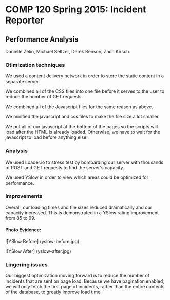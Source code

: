# COMP 120 Spring 2015: Incident Reporter

## Performance Analysis

Danielle Zelin, Michael Seltzer, Derek Benson, Zach Kirsch.

### Otimization techniques

We used a content delivery network in order to store the static content in a separate server.

We combined all of the CSS files into one file before it serves to the user
to reduce the number of GET requests.

We combined all of the Javascript files for the same reason as above.

We minified the javascript and css files to make the file size a lot smaller.

We put all of our javascript at the bottom of the pages so the scripts will load after the HTML is already loaded. Otherwise, we have to wait for the javascript to load before anything else.

### Analysis

We used Loader.io to stress test by bombarding our server with thousands of POST and GET requests to find the server's capacity.

We used YSlow in order to view which areas could be optimized for performance.

### Improvements

Overall, our loading times and file sizes reduced dramatically and our capacity increased. This is demonstrated in a YSlow rating improvement from 85 to 99.

#### Photo Evidence:

![YSlow Before]
(yslow-before.jpg)

![YSlow After]
(yslow-after.jpg)

### Lingering issues

Our biggest optimization moving forward is to reduce the number of incidents that are sent on page load. Because we have pagination enabled, we will only fetch the first page of incidents, rather than the entire contents of the database, to greatly improve load time.
